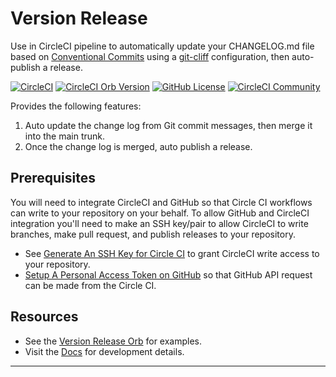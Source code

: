 # Version Release

Use in CircleCI pipeline to automatically update your CHANGELOG.md file based
on [Conventional Commits] using a [git-cliff] configuration, then auto-publish
a release.

[![CircleCI](https://dl.circleci.com/status-badge/img/gh/kohirens/version-release-orb/tree/main.svg?style=svg)](https://dl.circleci.com/status-badge/redirect/gh/kohirens/version-release-orb/tree/main) [![CircleCI Orb Version](https://badges.circleci.com/orbs/kohirens/version-release.svg)](https://circleci.com/orbs/registry/orb/kohirens/version-release) [![GitHub License](https://img.shields.io/badge/license-MIT-lightgrey.svg)](https://raw.githubusercontent.com/kohirens/version-release-orb/master/LICENSE) [![CircleCI Community](https://img.shields.io/badge/community-CircleCI%20Discuss-343434.svg)](https://discuss.circleci.com/c/ecosystem/orbs)

Provides the following features:

1. Auto update the change log from Git commit messages, then merge it into the
   main trunk.
2. Once the change log is merged, auto publish a release.

## Prerequisites

You will need to integrate CircleCI and GitHub so that Circle CI workflows can
write to your repository on your behalf. To allow GitHub and CircleCI
integration you'll need to make an SSH key/pair to allow CircleCI to write
branches, make pull request, and publish releases to your repository.
* See [Generate An SSH Key for Circle CI] to grant CircleCI write access to
  your repository.
* [Setup A Personal Access Token on GitHub] so that GitHub API request can
  be made from the Circle CI.

## Resources

* See the [Version Release Orb] for examples.
* Visit the [Docs] for development details.

---

[Generate An SSH Key for Circle CI]: https://github.com/kohirens/version-release-orb/blob/main/docs/setup-keys.md#generate-an-ssh-key-for-circle-ci
[Setup A Personal Access Token on GitHub]: https://github.com/kohirens/version-release-orb/blob/main/docs/setup-keys.md#setup-a-personal-access-token-on-github
[Version Release Orb]: https://circleci.com/developer/orbs/orb/kohirens/version-release#usage-examples
[Docs]: https://github.com/kohirens/version-release-orb/blob/main/docs/index.md
[Conventional Commits]: https://www.conventionalcommits.org/en/v1.0.0/
[git-cliff]: https://git-cliff.org/docs/
